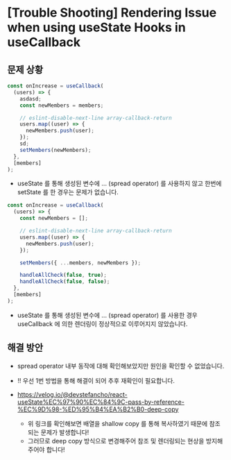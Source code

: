 # [Trouble Shooting] Rendering Issue when using useState Hooks in useCallback

## 문제 상황

```javascript
const onIncrease = useCallback(
  (users) => {
    asdasd;
    const newMembers = members;

    // eslint-disable-next-line array-callback-return
    users.map((user) => {
      newMembers.push(user);
    });
    sd;
    setMembers(newMembers);
  },
  [members]
);
```

- useState 를 통해 생성된 변수에 ... (spread operator) 를 사용하지 않고 한번에 setState 를 한 경우는 문제가 없습니다.

```javascript
const onIncrease = useCallback(
  (users) => {
    const newMembers = [];

    // eslint-disable-next-line array-callback-return
    users.map((user) => {
      newMembers.push(user);
    });

    setMembers({ ...members, newMembers });

    handleAllCheck(false, true);
    handleAllCheck(false, false);
  },
  [members]
);
```

- useState 를 통해 생성된 변수에 ... (spread operator) 를 사용한 경우 useCallback 에 의한 렌더링이 정상적으로 이루어지지 않았습니다.

## 해결 방안

- spread operator 내부 동작에 대해 확인해보았지만 원인을 확인할 수 없었습니다.
- !! 우선 1번 방법을 통해 해결이 되어 추후 재확인이 필요합니다.

- https://velog.io/@devstefancho/react-useState%EC%97%90%EC%84%9C-pass-by-reference-%EC%9D%98-%ED%95%B4%EA%B2%B0-deep-copy
  - 위 링크를 확인해보면 배열을 shallow copy 를 통해 복사하였기 때문에 참조되는 문제가 발생합니다!
  - 그러므로 deep copy 방식으로 변경해주어 참조 및 렌더링되는 현상을 방지해주어야 합니다!
